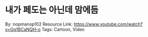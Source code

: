 # 내가 페도는 아닌데 맘에듬

By: nopmanop102
Resource Link: https://www.youtube.com/watch?v=Gq1BCaNQH-o
Tags: Cartoon, Video